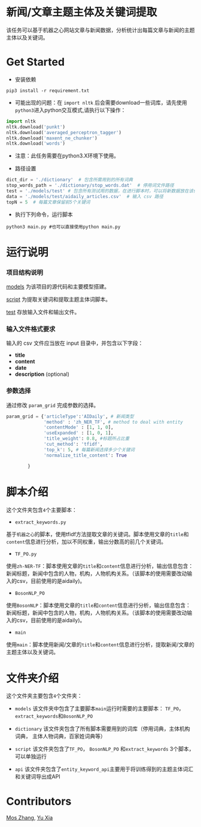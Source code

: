 # 新闻/文章主题主体及关键词提取

该任务可以基于机器之心网站文章与新闻数据，分析统计出每篇文章与新闻的主题主体以及关键词。

# Get Started

- 安装依赖

```shell
pip3 install -r requirement.txt
```
* 可能出现的问题：在 ``` import nltk ``` 后会需要download一些词库，请先使用``` python3 ```进入python交互模式,请执行以下操作：

```python
import nltk
nltk.download('punkt')
nltk.download('averaged_perceptron_tagger')
nltk.download('maxent_ne_chunker')
nltk.download('words')

```

* 注意：此任务需要在python3.X环境下使用。

- 路径设置

```python
dict_dir = './dictionary'  # 包含所需用到的所有词典
stop_words_path = './dictionary/stop_words.dat'  # 停用词文件路径
test = './models/test' # 包含所有测试用的数据，在进行脚本时，可以将新数据放在该位置
data = './models/test/aidaily_articles.csv'  # 输入 csv 路径
topN = 5  # 每篇文章保留前5个关键词
```

- 执行下列命令，运行脚本
```shell
python3 main.py #也可以直接使用python main.py
```

# 运行说明

### 项目结构说明

[models](code) 为该项目的源代码和主要模型搭建。

[script](script) 为提取关键词和提取主题主体词脚本。

[test](test) 存放输入文件和输出文件。

### 输入文件格式要求

输入的 csv 文件应当放在 input 目录中，并包含以下字段：
- **title**
- **content**
- **date**
- **description** (optional)

### 参数选择

通过修改 `param_grid` 完成参数的选择。
```python
param_grid = {'articleType':'AIDaily', # 新闻类型
              'method' : 'zh_NER_TF', # method to deal with entity
              'contentMode' : [1, 1, 0],
              'useExpanded' : [1, 0, 1],
              'title_weight': 0.8, #标题所占比重
              'cut_method': 'tfidf',
              'top_k': 5, # 每篇新闻选择多少个关键词
              'normalize_title_content': True

        }
```

# 脚本介绍
这个文件夹包含```4```个主要脚本：

- ```extract_keywords.py```

基于```机器之心```的脚本，使用tfidf方法提取文章的关键词。脚本使用文章的```title```和```content```信息进行分析，加以不同权重，输出分数高的前几个关键词。

- ```TF_PO.py```

使用```zh-NER-TF```：脚本使用文章的```title```和```content```信息进行分析，输出信息包含：新闻标题，新闻中包含的人物，机构，人物机构关系。（该脚本的使用需要改动输入的csv，目前使用的是aidaily)。

- ```BosonNLP_PO```

使用```BosonNLP```：脚本使用文章的```title```和```content```信息进行分析，输出信息包含：新闻标题，新闻中包含的人物，机构，人物机构关系。（该脚本的使用需要改动输入的csv，目前使用的是aidaily)。

- ```main```

使用```main```：脚本使用新闻/文章的```title```和```content```信息进行分析，提取新闻/文章的主题主体以及关键词。

# 文件夹介绍
这个文件夹主要包含```4```个文件夹：

- ```models```
该文件夹中包含了主要脚本```main```运行时需要的主要脚本： ```TF_PO```， ```extract_keywords```和```BosonNLP_PO```

- ```dictionary```
该文件夹包含了所有脚本需要用到的词库（停用词典，主体机构词典， 主体人物词典，百家姓词典等）

- ```script```
该文件夹包含了```TF_PO```， ```BosonNLP_PO``` 和```extract_keywords``` 3个脚本，可以单独运行

- ```api```
该文件夹包含了```entity_keyword_api```主要用于将训练得到的主题主体词汇和关键词导出成API

# Contributors
[Mos Zhang](https://github.com/mosroot), [Yu Xia](https://github.com/rainyuxia0112)
